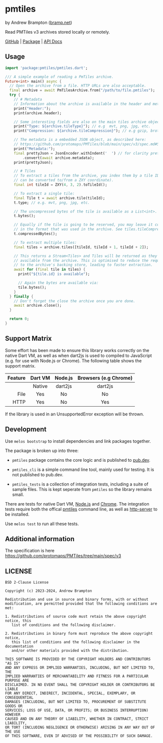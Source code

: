 # pmtiles

by Andrew Brampton ([bramp.net](https://bramp.net))

Read PMTiles v3 archives stored locally or remotely.

[GitHub](https://github.com/bramp/pmtiles-dart) | [Package](https://pub.dev/packages/pmtiles) | [API Docs](https://pub.dev/documentation/pmtiles/latest/)

## Usage

```dart
import 'package:pmtiles/pmtiles.dart';

/// A simple example of reading a PmTiles archive.
Future<int> main() async {
  // Open the archive from a file. HTTP URLs are also acceptable.
  final archive = await PmTilesArchive.from("/path/to/file.pmtiles");
  try {
    // # Metadata
    // Information about the archive is available in the header and metadata.
    print("Header:");
    print(archive.header);

    // Some interesting fields are also on the main tiles archive object.
    print("Type: ${archive.tileType}"); // e.g  mvt, png, jpg, etc.
    print("Compression: ${archive.tileCompression}"); // e.g gzip, brotli, etc.

    // The metadata is a embedded JSON object, as described here:
    // https://github.com/protomaps/PMTiles/blob/main/spec/v3/spec.md#5-json-metadata
    print("Metadata:");
    final prettyJson = JsonEncoder.withIndent('  ') // for clarity pretty print
        .convert(await archive.metadata);
    print(prettyJson);

    // # Tiles
    // To extract a tiles from the archive, you index them by a tile ID (which
    // can be converted to/from a ZXY coordinate).
    final int tileId = ZXY(4, 3, 2).toTileId();

    // To extract a single tile:
    final Tile t = await archive.tile(tileId);
    t.type; // e.g. mvt, png, jpg, etc.

    // The uncompressed bytes of the tile is available as a List<int>.
    t.bytes();

    // Equally if the tile is going to be reserved, you may leave it compressed
    // in the format that was used in the archive. See tiles.tileCompression above.
    t.compressedBytes();

    // To extract multiple tiles:
    final tiles = archive.tiles([tileId, tileId + 1, tileId + 2]);

    // This returns a Stream<Tiles> and Tiles will be returned as they become
    // available from the archive. This is optimised to reduce the requests
    // to the archive's backing store, leading to faster extraction.
    await for (final tile in tiles) {
      print("${tile.id} is available");

      // Again the bytes are available via:
      tile.bytes();
    }
  } finally {
    // Don't forget the close the archive once you are done.
    await archive.close();
  }

  return 0;
}

```

## Support Matrix

Some effort has been made to ensure this library works correctly on
the native Dart VM, as well as when dart2js is used to compiled to
JavaScript (e.g. for use with Node.js or Chrome). The following table
shows the support matrix.

| Feature | Dart VM | Node.js | Browsers (e.g Chrome) |
| ------: | :-----: | :-----: | :-------------------: |
|         | Native  | dart2js |        dart2js        |
|    File |   Yes   |   No    |          No           |
|    HTTP |   Yes   |   No    |          Yes          |

If the library is used in an UnsupportedError exception will be thrown.

## Development

Use `melos bootstrap` to install dependencies and link packages together.

The package is broken up into three:

* `pmtiles` package contains the core logic and is published to
  [pub.dev](https://pub.dev/packages/pmtiles).

* `pmtiles_cli` is a simple command line tool, mainly used for testing. It is
  not published to pub.dev.

* `pmtiles_tests` is a collection of integration tests, including a suite of
  sample files. This is kept seperate from `pmtiles` so the library remains
  small.

There are tests for native Dart VM, [Node.js](https://nodejs.org/) and
[Chrome](https://www.google.com/chrome/). The integration tests require both the
offical [pmtiles](https://github.com/protomaps/go-pmtiles) command line, as well
as [http-server](https://www.npmjs.com/package/http-server) to be installed.

Use `melos test` to run all these tests.

## Additional information

The specification is here https://github.com/protomaps/PMTiles/tree/main/spec/v3

## LICENSE

```
BSD 2-Clause License

Copyright (c) 2023-2024, Andrew Brampton

Redistribution and use in source and binary forms, with or without
modification, are permitted provided that the following conditions are met:

1. Redistributions of source code must retain the above copyright notice, this
   list of conditions and the following disclaimer.

2. Redistributions in binary form must reproduce the above copyright notice,
   this list of conditions and the following disclaimer in the documentation
   and/or other materials provided with the distribution.

THIS SOFTWARE IS PROVIDED BY THE COPYRIGHT HOLDERS AND CONTRIBUTORS "AS IS"
AND ANY EXPRESS OR IMPLIED WARRANTIES, INCLUDING, BUT NOT LIMITED TO, THE
IMPLIED WARRANTIES OF MERCHANTABILITY AND FITNESS FOR A PARTICULAR PURPOSE ARE
DISCLAIMED. IN NO EVENT SHALL THE COPYRIGHT HOLDER OR CONTRIBUTORS BE LIABLE
FOR ANY DIRECT, INDIRECT, INCIDENTAL, SPECIAL, EXEMPLARY, OR CONSEQUENTIAL
DAMAGES (INCLUDING, BUT NOT LIMITED TO, PROCUREMENT OF SUBSTITUTE GOODS OR
SERVICES; LOSS OF USE, DATA, OR PROFITS; OR BUSINESS INTERRUPTION) HOWEVER
CAUSED AND ON ANY THEORY OF LIABILITY, WHETHER IN CONTRACT, STRICT LIABILITY,
OR TORT (INCLUDING NEGLIGENCE OR OTHERWISE) ARISING IN ANY WAY OUT OF THE USE
OF THIS SOFTWARE, EVEN IF ADVISED OF THE POSSIBILITY OF SUCH DAMAGE.
```